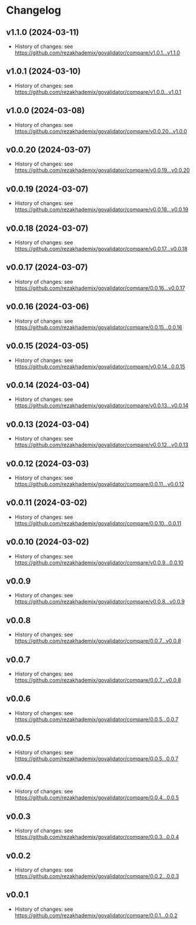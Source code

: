 # Changelog

## v1.1.0 (2024-03-11)

- History of changes: see https://github.com/rezakhademix/govalidator/compare/v1.0.1...v1.1.0

## v1.0.1 (2024-03-10)

- History of changes: see https://github.com/rezakhademix/govalidator/compare/v1.0.0...v1.0.1

## v1.0.0 (2024-03-08)

- History of changes: see https://github.com/rezakhademix/govalidator/compare/v0.0.20...v1.0.0

## v0.0.20 (2024-03-07)

- History of changes: see https://github.com/rezakhademix/govalidator/compare/v0.0.19...v0.0.20

## v0.0.19 (2024-03-07)

- History of changes: see https://github.com/rezakhademix/govalidator/compare/v0.0.18...v0.0.19

## v0.0.18 (2024-03-07)

- History of changes: see https://github.com/rezakhademix/govalidator/compare/v0.0.17...v0.0.18

## v0.0.17 (2024-03-07)

- History of changes: see https://github.com/rezakhademix/govalidator/compare/0.0.16...v0.0.17

## v0.0.16 (2024-03-06)

- History of changes: see https://github.com/rezakhademix/govalidator/compare/0.0.15...0.0.16

## v0.0.15 (2024-03-05)

- History of changes: see https://github.com/rezakhademix/govalidator/compare/v0.0.14...0.0.15

## v0.0.14 (2024-03-04)

- History of changes: see https://github.com/rezakhademix/govalidator/compare/v0.0.13...v0.0.14

## v0.0.13 (2024-03-04)

- History of changes: see https://github.com/rezakhademix/govalidator/compare/v0.0.12...v0.0.13

## v0.0.12 (2024-03-03)

- History of changes: see https://github.com/rezakhademix/govalidator/compare/0.0.11...v0.0.12
  
## v0.0.11 (2024-03-02)

- History of changes: see https://github.com/rezakhademix/govalidator/compare/0.0.10...0.0.11

## v0.0.10 (2024-03-02)

- History of changes: see https://github.com/rezakhademix/govalidator/compare/v0.0.9...0.0.10

## v0.0.9

- History of changes: see https://github.com/rezakhademix/govalidator/compare/v0.0.8...v0.0.9

## v0.0.8

- History of changes: see https://github.com/rezakhademix/govalidator/compare/0.0.7...v0.0.8

## v0.0.7

- History of changes: see https://github.com/rezakhademix/govalidator/compare/0.0.7...v0.0.8

## v0.0.6

- History of changes: see https://github.com/rezakhademix/govalidator/compare/0.0.5...0.0.7

## v0.0.5

- History of changes: see https://github.com/rezakhademix/govalidator/compare/0.0.5...0.0.7

## v0.0.4

- History of changes: see https://github.com/rezakhademix/govalidator/compare/0.0.4...0.0.5

## v0.0.3

- History of changes: see https://github.com/rezakhademix/govalidator/compare/0.0.3...0.0.4

## v0.0.2

- History of changes: see https://github.com/rezakhademix/govalidator/compare/0.0.2...0.0.3

## v0.0.1

- History of changes: see https://github.com/rezakhademix/govalidator/compare/0.0.1...0.0.2
